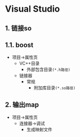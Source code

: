 # Visual Studio

## 1. 链接so

## 1.1. boost

- 项目->属性页
  - VC++目录
    - 外部包含目录`(*.h路径)`
  - 链接器
    - 常规
      - 附加库目录`(*.so路径)`

## 2. 输出map

- 项目->属性页
  - 连接器->调试
    - 生成映射文件